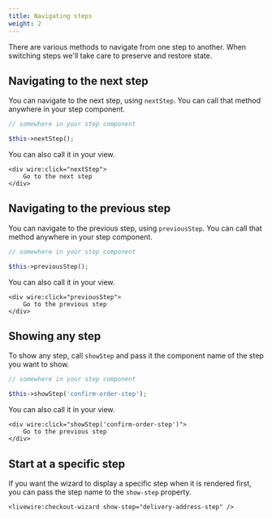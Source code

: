 ```yaml
---
title: Navigating steps
weight: 2
---
```


There are various methods to navigate from one step to another. When switching steps we'll take care to preserve and restore state.

## Navigating to the next step

You can navigate to the next step, using `nextStep`. You can call that method anywhere in your step component.

```php
// somewhere in your step component

$this->nextStep();
```

You can also call it in your view.

```blade
<div wire:click="nextStep">
    Go to the next step
</div>
```

## Navigating to the previous step

You can navigate to the previous step, using `previousStep`. You can call that method anywhere in your step component.


```php
// somewhere in your step component

$this->previousStep();
```

You can also call it in your view.

```blade
<div wire:click="previousStep">
    Go to the previous step
</div>
```

## Showing any step

To show any step, call `showStep` and pass it the component name of the step you want to show.

```php
// somewhere in your step component

$this->showStep('confirm-order-step');
```

You can also call it in your view.

```blade
<div wire:click="showStep('confirm-order-step')">
    Go to the previous step
</div>
```

## Start at a specific step

If you want the wizard to display a specific step when it is rendered first, you can pass the step name to the `show-step` property.

```blade
<livewire:checkout-wizard show-step="delivery-address-step" />
```
